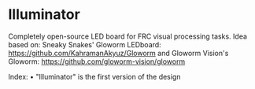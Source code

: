 # Illuminator

Completely open-source LED board for FRC visual processing tasks.
Idea based on: Sneaky Snakes' Gloworm LEDboard: https://github.com/KahramanAkyuz/Gloworm and
               Gloworm Vision's Gloworm: https://github.com/gloworm-vision/gloworm

Index:
• "Illuminator" is the first version of the design 
